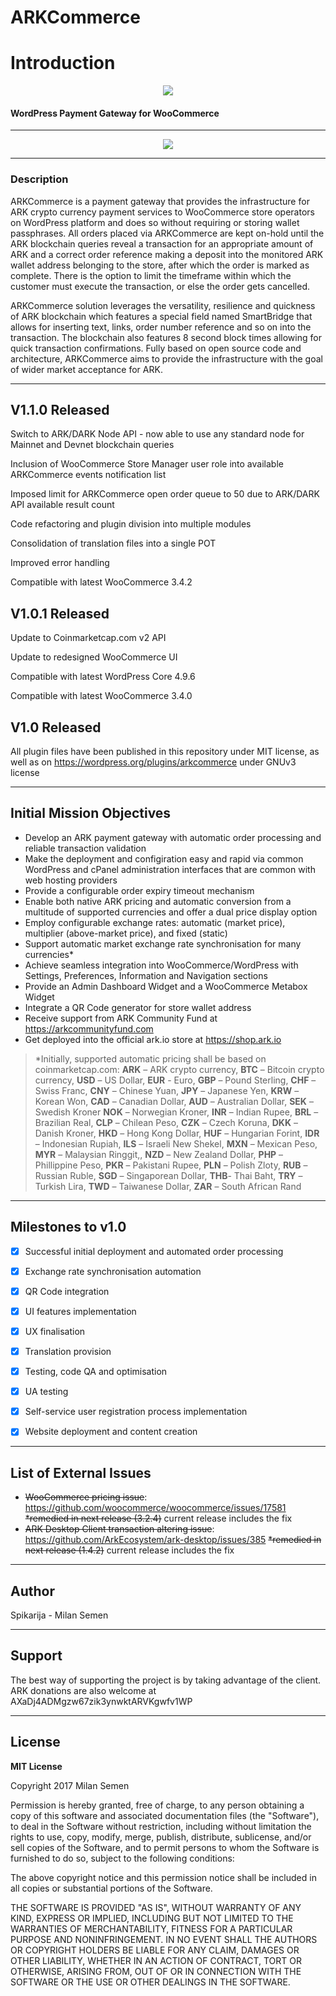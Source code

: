 # **ARKCommerce**

# Introduction

<p align="center">
    <a href="https://arkcommunity.fund/"><img src="https://arkcommunity.fund/media-kit/funded/banner.png" /></a>
</p>

#### WordPress Payment Gateway for WooCommerce
----------

<p align="center">
<a href="https://arkcommerce.net"><img src="https://www.arkcommerce.net/wp-content/uploads/sites/2/2018/06/githubheader.jpg" /></a>
</p>

----------

### **Description**
ARKCommerce is a payment gateway that provides the infrastructure for ARK crypto currency payment services to WooCommerce store operators on WordPress platform and does so without requiring or storing wallet passphrases. All orders placed via ARKCommerce are kept on-hold until the ARK blockchain queries reveal a transaction for an appropriate amount of ARK and a correct order reference making a deposit into the monitored ARK wallet address belonging to the store, after which the order is marked as complete. There is the option to limit the timeframe within which the customer must execute the transaction, or else the order gets cancelled.

ARKCommerce solution leverages the versatility, resilience and quickness of ARK blockchain which features a special field named SmartBridge that allows for inserting text, links, order number reference and so on into the transaction. The blockchain also features 8 second block times allowing for quick transaction confirmations. Fully based on open source code and architecture, ARKCommerce aims to provide the infrastructure with the goal of wider market acceptance for ARK.

----------

## **V1.1.0 Released**

Switch to ARK/DARK Node API - now able to use any standard node for Mainnet and Devnet blockchain queries

Inclusion of WooCommerce Store Manager user role into available ARKCommerce events notification list

Imposed limit for ARKCommerce open order queue to 50 due to ARK/DARK API available result count

Code refactoring and plugin division into multiple modules

Consolidation of translation files into a single POT

Improved error handling

Compatible with latest WooCommerce 3.4.2


## **V1.0.1 Released**

Update to Coinmarketcap.com v2 API

Update to redesigned WooCommerce UI

Compatible with latest WordPress Core 4.9.6

Compatible with latest WooCommerce 3.4.0

## **V1.0 Released**

All plugin files have been published in this repository under MIT license, as well as on https://wordpress.org/plugins/arkcommerce under GNUv3 license

----------

## **Initial Mission Objectives**
 - Develop an ARK payment gateway with automatic order processing and reliable transaction validation
 - Make the deployment and configiration easy and rapid via common WordPress and cPanel administration interfaces that are common with web hosting providers
 - Provide a configurable order expiry timeout mechanism
 - Enable both native ARK pricing and automatic conversion from a multitude of supported currencies and offer a dual price display option
 - Employ configurable exchange rates: automatic (market price), multiplier (above-market price), and fixed (static)
 - Support automatic market exchange rate synchronisation for many currencies*
 - Achieve seamless integration into WooCommerce/WordPress with Settings, Preferences, Information and Navigation sections
 - Provide an Admin Dashboard Widget and a WooCommerce Metabox Widget
 - Integrate a QR Code generator for store wallet address
 - Receive support from ARK Community Fund at https://arkcommunityfund.com
 - Get deployed into the official ark.io store at https://shop.ark.io

> *Initially, supported automatic pricing shall be based on coinmarketcap.com: **ARK** – ARK crypto currency, **BTC** – Bitcoin crypto currency, **USD** – US Dollar, **EUR** - Euro, **GBP** – Pound Sterling, **CHF** – Swiss Franc, **CNY** – Chinese Yuan, **JPY** – Japanese Yen, **KRW** – Korean Won, **CAD** – Canadian Dollar, **AUD** – Australian Dollar, **SEK** – Swedish Kroner **NOK** – Norwegian Kroner, **INR** – Indian Rupee, **BRL** – Brazilian Real, **CLP** – Chilean Peso, **CZK** – Czech Koruna, **DKK** – Danish Kroner, **HKD** – Hong Kong Dollar, **HUF** – Hungarian Forint, **IDR** – Indonesian Rupiah, **ILS** – Israeli New Shekel, **MXN** – Mexican Peso, **MYR** – Malaysian Ringgit,, **NZD** – New Zealand Dollar, **PHP** – Phillippine Peso, **PKR** – Pakistani Rupee, **PLN** – Polish Zloty, **RUB** – Russian Ruble, **SGD** – Singaporean Dollar, **THB**- Thai Baht, **TRY** – Turkish Lira, **TWD** – Taiwanese Dollar, **ZAR** – South African Rand

----------

## **Milestones to v1.0**

  - [x] Successful initial deployment and automated order processing
 
  - [x] Exchange rate synchronisation automation
 
  - [x] QR Code integration
 
  - [x] UI features implementation
 
  - [x] UX finalisation
 
  - [x] Translation provision
 
  - [x] Testing, code QA and optimisation
 
  - [x] UA testing
 
  - [X] Self-service user registration process implementation
 
  - [x] Website deployment and content creation
  

----------
## **List of External Issues**
 - <s>WooCommerce pricing issue</s>: https://github.com/woocommerce/woocommerce/issues/17581
<s>*remedied in next release (3.2.4)</s> current release includes the fix
 - <s>ARK Desktop Client transaction altering issue</s>: https://github.com/ArkEcosystem/ark-desktop/issues/385
<s>*remedied in next release (1.4.2)</s> current release includes the fix

----------
## **Author**
Spikarija - Milan Semen

----------
## **Support**

The best way of supporting the project is by taking advantage of the client.
ARK donations are also welcome at AXaDj4ADMgzw67zik3ynwktARVKgwfv1WP

----------
## **License**

**MIT License**

Copyright 2017 Milan Semen

Permission is hereby granted, free of charge, to any person obtaining a copy of this software and associated documentation files (the "Software"), to deal in the Software without restriction, including without limitation the rights to use, copy, modify, merge, publish, distribute, sublicense, and/or sell copies of the Software, and to permit persons to whom the Software is furnished to do so, subject to the following conditions:

The above copyright notice and this permission notice shall be included in all copies or substantial portions of the Software.

THE SOFTWARE IS PROVIDED "AS IS", WITHOUT WARRANTY OF ANY KIND, EXPRESS OR IMPLIED, INCLUDING BUT NOT LIMITED TO THE WARRANTIES OF MERCHANTABILITY, FITNESS FOR A PARTICULAR PURPOSE AND NONINFRINGEMENT. IN NO EVENT SHALL THE AUTHORS OR COPYRIGHT HOLDERS BE LIABLE FOR ANY CLAIM, DAMAGES OR OTHER LIABILITY, WHETHER IN AN ACTION OF CONTRACT, TORT OR OTHERWISE, ARISING FROM, OUT OF OR IN CONNECTION WITH THE SOFTWARE OR THE USE OR OTHER DEALINGS IN THE SOFTWARE.
